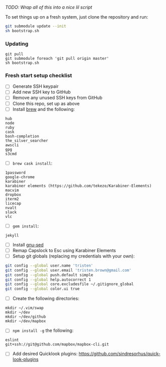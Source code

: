 _TODO: Wrap all of this into a nice lil script_

To set things up on a fresh system, just clone the repository and run:

``` sh
git submodule update --init
sh bootstrap.sh
```

### Updating

``` shell
git pull
git submodule foreach 'git pull origin master'
sh bootstrap.sh
```

### Fresh start setup checklist

- [ ] Generate SSH keypair
- [ ] Add new SSH key to GitHub
- [ ] Remove any unused SSH keys from GitHub
- [ ] Clone this repo, set up as above
- [ ] Install [brew](http://brew.sh/) and the following:

```
hub
node
ruby
cask
bash-completion
the_silver_searcher
awscli
gpg
s3cmd
```

- [ ] `brew cask install`:

```
1password
google-chrome
karabiner
karabiner elements (https://github.com/tekezo/Karabiner-Elements)
macvim
dropbox
iterm2
licecap
nvalt
slack
vlc
```

- [ ] `gem install`:

```
jekyll
```

- [ ] Install [gnu-sed](https://sagebionetworks.jira.com/wiki/display/PLFM/Fixing+sed+on+OSx)
- [ ] Remap Capslock to Esc using Karabiner Elements
- [ ] Setup git globals (replacing my credentials with your own):

```sh
git config --global user.name 'tristen'
git config --global user.email 'tristen.brown@gmail.com'
git config --global push.default simple
git config --global help.autocorrect 1
git config --global core.excludesfile ~/.gitignore_global
git config --global color.ui true
```

- [ ] Create the following directories:

```
mkdir ~/.vim/swap
mkdir ~/dev
mkdir ~/dev/github
mkdir ~/dev/mapbox
```

- [ ] `npm install -g` the following:

```
eslint
git+ssh://git@github.com/mapbox/mapbox-cli.git
```

- [ ] Add desired Quicklook plugins: https://github.com/sindresorhus/quick-look-plugins
